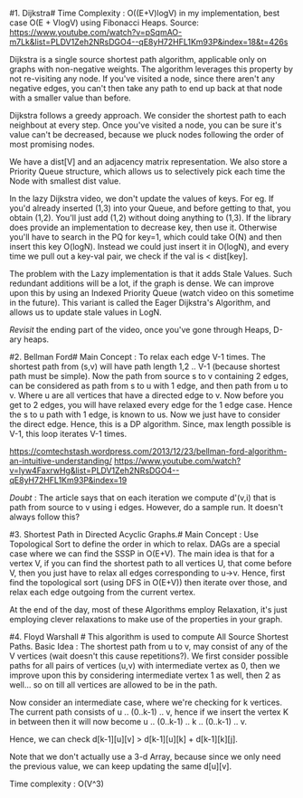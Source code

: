 #1. Dijkstra#
Time Complexity : O((E+V)logV) in my implementation, best case O(E + VlogV) using Fibonacci Heaps.
Source: https://www.youtube.com/watch?v=pSqmAO-m7Lk&list=PLDV1Zeh2NRsDGO4--qE8yH72HFL1Km93P&index=18&t=426s

Dijkstra is a single source shortest path algorithm, applicable only on graphs with non-negative weights. The algorithm leverages this property by not re-visiting any node. If you've visited a node, since there aren't any negative edges, you can't then take any path to end up back at that node with a smaller value than before.

Dijkstra follows a greedy approach. We consider the shortest path to each neighbout at every step. Once you've visited a node, you can be sure it's value can't be decreased, because we pluck nodes following the order of most promising nodes.

We have a dist[V] and an adjacency matrix representation. We also store a Priority Queue structure, which allows us to selectively pick each time the Node with smallest dist value.

In the lazy Dijkstra video, we don't update the values of keys. For eg. If you'd already inserted (1,3) into your Queue, and before getting to that, you obtain (1,2). You'll just add (1,2) without doing anything to (1,3). If the library does provide an implementation to decrease key, then use it. Otherwise you'll have to search in the PQ for key=1, which could take O(N) and then insert this key O(logN). Instead we could just insert it in O(logN), and every time we pull out a key-val pair, we check if the val is < dist[key].

The problem with the Lazy implementation is that it adds Stale Values. Such redundant additions will be a lot, if the graph is dense.  We can improve upon this by using an Indexed Priority Queue (watch video on this sometime in the future). This variant is called the Eager Dijkstra's Algorithm, and allows us to update stale values in LogN.

*Revisit* the ending part of the video, once you've gone through Heaps, D-ary heaps.


#2. Bellman Ford#
Main Concept : To relax each edge V-1 times.
The shortest path from (s,v) will have path length 1,2 .. V-1 (because shortest path must be simple).
Now the path from source s to v containing 2 edges, can be considered as path from s to u with 1 edge, and then path from u to v. Where u are all vertices that have a directed edge to v.
Now before you get to 2 edges, you will have relaxed every edge for the 1 edge case. Hence the s to u path with 1 edge, is known to us. Now we just have to consider the direct edge. 
Hence, this is a DP algorithm. Since, max length possible is V-1, this loop iterates V-1 times.

https://comtechstash.wordpress.com/2013/12/23/bellman-ford-algorithm-an-intuitive-understanding/
https://www.youtube.com/watch?v=lyw4FaxrwHg&list=PLDV1Zeh2NRsDGO4--qE8yH72HFL1Km93P&index=19

*Doubt* : The article says that on each iteration we compute d'(v,i) that is path from source to v using i edges. However, do a sample run. It doesn't always follow this?


#3. Shortest Path in Directed Acyclic Graphs.#
Main Concept : Use Topological Sort to define the order in which to relax.
DAGs are a special case where we can find the SSSP in O(E+V). The main idea is that for a vertex V, if you can find the shortest path to all vertices U, that come before V, then you just have to relax all edges corresponding to u->v. 
Hence, first find the topological sort (using DFS in O(E+V)) then iterate over those, and relax each edge outgoing from the current vertex.

At the end of the day, most of these Algorithms employ Relaxation, it's just employing clever relaxations to make use of the properties in your graph.

#4. Floyd Warshall #
This algorithm is used to compute All Source Shortest Paths.
Basic Idea : The shortest path from u to v, may consist of any of the V vertices (wait doesn't this cause repetitions?). We first consider possible paths for all pairs of vertices (u,v) with intermediate vertex as 0, then we improve upon this by considering intermediate vertex 1 as well, then 2 as well... so on till all vertices are allowed to be in the path.

Now consider an intermediate case, where we're checking for k vertices. The current path consists of u .. (0..k-1) .. v, hence if we insert the vertex K in between then it will now become u .. (0..k-1) .. k .. (0..k-1) .. v.

Hence, we can check d[k-1][u][v] > d[k-1][u][k] + d[k-1][k][j].

Note that we don't actually use a 3-d Array, because since we only need the previous value, we can keep updating the same d[u][v].

Time complexity : O(V^3)
